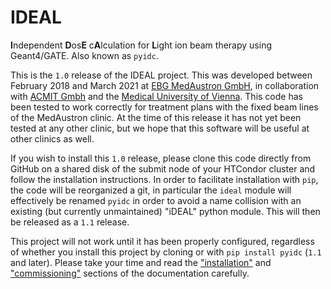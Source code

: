 # IDEAL
**I**ndependent **D**os**E** c**A**lculation for **L**ight ion beam therapy using Geant4/GATE. Also known as `pyidc`.

This is the `1.0` release of the IDEAL project. This was developed between
February 2018 and March 2021 at [EBG MedAustron GmbH](https://www.medaustron.at/), in collaboration with
[ACMIT Gmbh](https://acmit.at/) and the [Medical University of Vienna](https://radioonkologie.meduniwien.ac.at/research/research-activities/).
This code has been tested to work correctly for treatment plans with the fixed beam lines of the
MedAustron clinic. At the time of this release it has not yet been tested at any other clinic, but we hope
that this software will be useful at other clinics as well.

If you wish to install this `1.0` release, please clone this code directly from
GitHub on a shared disk of the submit node of your HTCondor cluster and follow
the installation instructions.  In order to facilitate installation with `pip`,
the code will be reorganized a git, in particular the `ideal` module will
effectively be renamed `pyidc` in order to avoid a name collision with an
existing (but currently unmaintained) "iDEAL" python module. This will then be released as a `1.1` release.

This project will not work until it has been properly configured, regardless of
whether you install this project by cloning or with `pip install pyidc` (`1.1` and later).
Please take your time and read the ["installation"](https://pyidc.readthedocs.io/en/latest/installation/index.html>)
and ["commissioning"](https://pyidc.readthedocs.io/en/latest/commissioning/index.html) sections of the documentation carefully.
